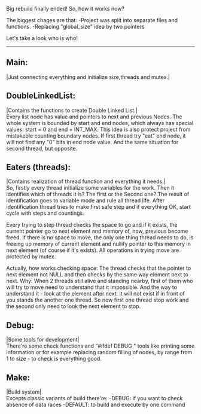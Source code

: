 Big rebuild finally ended!
So, how it works now?

The biggest chages are that:
-Project was split into separate files and functions.
-Replacing "global_size" idea by two pointers

Let's take a look who is who!

----------------------------------------------------------------------------------------------------------------------------

Main:
---
|Just connecting everything and initialize size,threads and mutex.|

DoubleLinkedList:
---  
|Contains the functions to create Double Linked List.|<br>
Every list node has value and pointers to next and previous Nodes. The whole system is bounded by start and end nodes,  which always has special values: start = 0 and end = INT_MAX. This idea is also protect project from mistakeble counting boundary nodes. If first thread try "eat" end node, it will not find any "0" bits in end node value. And the same situation for second thread, but opposite.

Eaters (threads):
---
|Contains realization of thread function and everything it needs.|<br>
So, firstly every thread initialize some variables for the work. Then it identifies which of threads it is? The first or the Second one? The result of identification goes to variable mode and rule all thread life. After identification thread tries to make first safe step and if everything OK, start cycle with steps and countings.

Every trying to step thread checks the space to go and if it exists, the current pointer go to next element and memory of, now, previous become freed. If there is no space to move, the only one thing thread needs to do, is freeing up memory of current element and nullify pointer to this memory in next element (of course if it's exists). All operations in trying move are protected by mutex.

Actually, how works checking space: The thread checks that the pointer to next element not NULL and then checks by the same way element next to next. Why: When 2 threads still alive and standing nearby, first of them who will try to move need to understand that it impossible. And the way to understand it - look at the element after next: it will not exist if in front of you stands the another one thread. So now first one thread stop work and the second only need to look the next element to stop.

Debug:
---
|Some tools for development|<br>
There're some check functions and "#ifdef DEBUG " tools like printing some information or for example replacing random filling of nodes, by range from 1 to size - to check is everything good.

Make:
---
|Build system|<br>
Excepts classic variants of build there're:
-DEBUG: if you want to check absence of data races
-DEFAULT: to build and execute by one command
